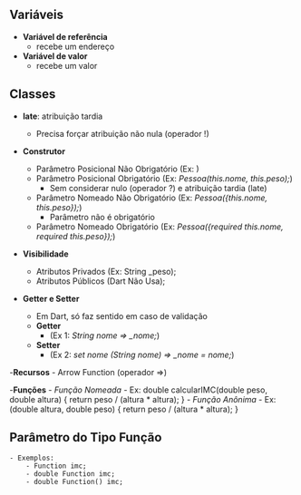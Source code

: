 ## Variáveis  
- **Variável de referência** 
    - recebe um endereço  
- **Variável de valor**  
    - recebe um valor

## Classes
- **late**: atribuição tardia
    - Precisa forçar atribuição não nula (operador !)
- **Construtor**
    - Parâmetro Posicional Não Obrigatório (Ex: )
    - Parâmetro Posicional Obrigatório (Ex: *Pessoa(this.nome, this.peso);*)
        - Sem considerar nulo (operador ?) e atribuição tardia (late)
    - Parâmetro Nomeado Não Obrigatório (Ex: *Pessoa({this.nome, this.peso});*)
        - Parâmetro não é obrigatório
    - Parâmetro Nomeado Obrigatório (Ex: *Pessoa({required this.nome, required this.peso});*)
- **Visibilidade**
    - Atributos Privados (Ex: String _peso);
    - Atributos Públicos (Dart Não Usa);

- **Getter e Setter**
    - Em Dart, só faz sentido em caso de validação
    - **Getter** 
        - (Ex 1: *String nome => _nome;*)
    - **Setter** 
        - (Ex 2: *set nome (String nome) => _nome = nome;*)

-**Recursos**
    - Arrow Function (operador =>)

-**Funções**
    - *Função Nomeada*
        - Ex: double calcularIMC(double peso, double altura) {
            return peso / (altura * altura);
        }
    - *Função Anônima*
        - Ex: (double altura, double peso) {
            return peso / (altura * altura);
        }

## Parâmetro do Tipo Função
    - Exemplos:
        - Function imc;
        - double Function imc;
        - double Function() imc;
